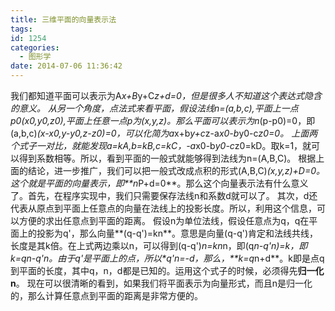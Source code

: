 ```yaml
---
title: 三维平面的向量表示法
tags:
id: 1254
categories:
  - 图形学
date: 2014-07-06 11:36:42
---
```


我们都知道平面可以表示为A*x+B*y+C*z+d=0，但是很多人不知道这个表达式隐含的意义。
从另一个角度，点法式来看平面，假设法线n=(a,b,c),平面上一点p0(x0,y0,z0),平面上任意一点p为(x,y,z)。那么平面可以表示为n*(p-p0)=0，即(a,b,c)*(x-x0,y-y0,z-z0)=0，可以化简为a*x+b*y+c*z-a*x0-b*y0-c*z0=0。
上面两个式子一对比，就能发现a=kA,b=kB,c=kC，-a*x0-b*y0-c*z0=kD。取k=1，就可以得到系数相等。所以，看到平面的一般式就能够得到法线为n=(A,B,C)。
根据上面的结论，进一步推广，我们可以把一般式改成点积的形式(A,B,C)*(x,y,z)+D=0。这个就是平面的向量表示，即**n*P+d=0**。那么这个向量表示法有什么意义了。首先，在程序实现中，我们只需要保存法线n和系数d就可以了。
其次，d还代表从原点到平面上任意点的向量在法线上的投影长度。所以，利用这个信息，可以方便的求出任意点到平面的距离。
假设n为单位法线，假设任意点为q，q在平面上的投影为q'，那么向量**(q-q')=kn**。意思是向量(q-q')肯定和法线共线，长度是其k倍。在上式两边乘以n，可以得到(q-q')*n=kn*n，即(q*n-q'*n)=k，即k=q*n-q'n。由于q'是平面上的点，所以**q'*n=-d**，那么，**k=q*n+d**。k即是点q到平面的长度，其中q，n，d都是已知的。运用这个式子的时候，必须得先**归一化n**。
现在可以很清晰的看到，如果我们将平面表示为向量形式，而且n是归一化的，那么计算任意点到平面的距离是非常方便的。